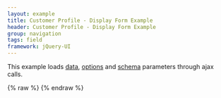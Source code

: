 ```yaml
---
layout: example
title: Customer Profile - Display Form Example
header: Customer Profile - Display Form Example
group: navigation
tags: field
framework: jQuery-UI
---
```


This example loads <a href="data.json" target="_source">data</a>, <a href="simple-options.json" target="_source">options</a> and <a href="schema.json" target="_source">schema</a> parameters through ajax calls.
<div id="field1"> </div>
{% raw %}
<script type="text/javascript" id="field1-script">
    $("#field1").alpaca({
        "dataSource": "./data.json",
        "optionsSource": "./simple-options.json",
        "schemaSource": "./schema.json",
        "view": "VIEW_WEB_DISPLAY"
    });
</script>
{% endraw %}
